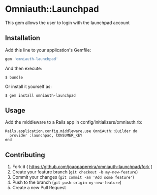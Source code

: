 # Omniauth::Launchpad

This gem allows the user to login with the launchpad account

## Installation

Add this line to your application's Gemfile:

```ruby
gem 'omniauth-launchpad'
```

And then execute:

    $ bundle

Or install it yourself as:

    $ gem install omniauth-launchpad

## Usage

Add the middleware to a Rails app in config/initializers/omniauth.rb:
```
Rails.application.config.middleware.use OmniAuth::Builder do
  provider :launchpad, CONSUMER_KEY
end
```

## Contributing

1. Fork it ( https://github.com/joaopapereira/omniauth-launchpad/fork )
2. Create your feature branch (`git checkout -b my-new-feature`)
3. Commit your changes (`git commit -am 'Add some feature'`)
4. Push to the branch (`git push origin my-new-feature`)
5. Create a new Pull Request
